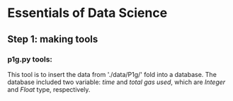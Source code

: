 # Essentials of Data Science

## Step 1: making tools

### p1g.py tools:
This tool is to insert the data from './data/P1g/' fold into a database. 
The database included two variable: *time* and  *total gas used*, which are *Integer* and *Float* type, respectively.


